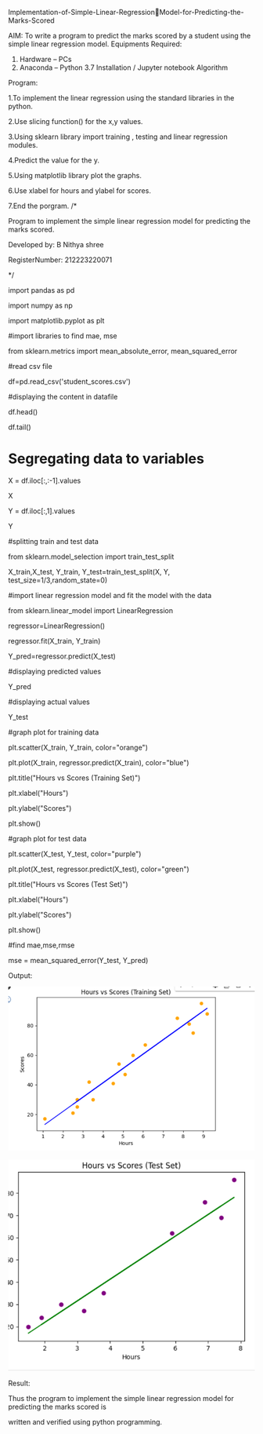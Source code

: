 Implementation-of-Simple-Linear-RegressionModel-for-Predicting-the-Marks-Scored

AIM:
To write a program to predict the marks scored by a student using the simple linear regression model.
Equipments Required:
1. Hardware – PCs
2. Anaconda – Python 3.7 Installation / Jupyter notebook
Algorithm

Program:

1.To implement the linear regression using the standard libraries in the python.

2.Use slicing function() for the x,y values.

3.Using sklearn library import training , testing and linear regression modules.

4.Predict the value for the y.

5.Using matplotlib library plot the graphs.

6.Use xlabel for hours and ylabel for scores.

7.End the porgram.
/*

Program to implement the simple linear regression model for predicting the marks scored.

Developed by: B Nithya shree

RegisterNumber: 212223220071

*/

import pandas as pd

import numpy as np

import matplotlib.pyplot as plt

#import libraries to find mae, mse

from sklearn.metrics import mean_absolute_error, mean_squared_error

#read csv file

df=pd.read_csv('student_scores.csv')

#displaying the content in datafile

df.head()

df.tail()

# Segregating data to variables


X = df.iloc[:,:-1].values

X

Y = df.iloc[:,1].values

Y

#splitting train and test data

from sklearn.model_selection import train_test_split

X_train,X_test, Y_train, Y_test=train_test_split(X, Y, test_size=1/3,random_state=0)

#import linear regression model and fit the model with the data

from sklearn.linear_model import LinearRegression

regressor=LinearRegression()

regressor.fit(X_train, Y_train)

Y_pred=regressor.predict(X_test)

#displaying predicted values

Y_pred

#displaying actual values

Y_test

#graph plot for training data

plt.scatter(X_train, Y_train, color="orange")

plt.plot(X_train, regressor.predict(X_train), color="blue")

plt.title("Hours vs Scores (Training Set)")

plt.xlabel("Hours")

plt.ylabel("Scores")

plt.show()

#graph plot for test data

plt.scatter(X_test, Y_test, color="purple")

plt.plot(X_test, regressor.predict(X_test), color="green")

plt.title("Hours vs Scores (Test Set)")

plt.xlabel("Hours")

plt.ylabel("Scores")

plt.show()

#find mae,mse,rmse

mse = mean_squared_error(Y_test, Y_pred)

Output:

 ![alt text](<Screenshot 2024-03-06 114112.png>)

 ![alt text](<Screenshot 2024-03-06 114121.png>)

Result:

Thus the program to implement the simple linear regression model for predicting the marks scored is

written and verified using python programming.


